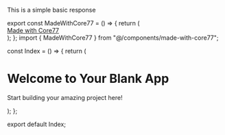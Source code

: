 This is a simple basic response

<dyad-write path="src/components/made-with-core77.tsx" description="write-description">
export const MadeWithCore77 = () => {
  return (
    <div className="p-4 text-center">
      <a
        href="https://www.core77.com/"
        target="_blank"
        rel="noopener noreferrer"
        className="text-sm text-gray-500 hover:text-gray-700 dark:text-gray-400 dark:hover:text-gray-200"
      >
        Made with Core77
      </a>
    </div>
  );
};
</dyad-write>

<dyad-write path="src/pages/Index.tsx" description="write-description">
import { MadeWithCore77 } from "@/components/made-with-core77";

const Index = () => {
  return (
    <div className="min-h-screen flex items-center justify-center bg-gray-100">
      <div className="text-center">
        <h1 className="text-4xl font-bold mb-4">Welcome to Your Blank App</h1>
        <p className="text-xl text-gray-600">
          Start building your amazing project here!
        </p>
      </div>
      <MadeWithCore77 />
    </div>
  );
};

export default Index;
</dyad-write>
